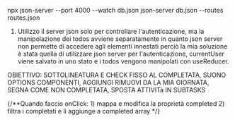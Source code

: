 npx json-server --port 4000 --watch db.json 
json-server db.json --routes routes.json


1. Utilizzo il server json solo per controllare l'autenticazione, ma la manipolazione dei todos avviene separatamente in quanto json server non permette di accedere agli elementi innestati
perciò la mia soluzione è stata quella di utilizzare json server per l'autenticazione, currentUser viene salvato in uno stato e i todos vengono manipolati con useReducer. 




OBIETTIVO:
SOTTOLINEATURA E CHECK FISSO AL COMPLETATA, SUONO 
OPTIONS COMPONENTI, AGGIUNGI RIMUOVI DA LA MIA GIORNATA, SEGNA COME NON COMPLETATA, SPOSTA ATTIVITà IN 
SUBTASKS

  {/**Quando faccio onClick: 1) mappa e modifica la proprietà completed 2) filtra i completati e li aggiunge a completed array */}